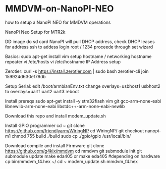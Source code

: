 # MMDVM-on-NanoPI-NEO
how to setup a NanoPI NEO for MMDVM operations

NanoPi Neo Setup for MTR2k

DD image do sd card
NanoPI will pull DHCP address, check DHCP  leases for address
ssh to addess
login root / 1234
proceede through set wizard

Basics:
sudo apt-get install vim
setup hostname / networking
hostname repeater
vi /etc/hosts
vi /etc/hostname
IP Address setup

Zerotier:
curl -s https://install.zerotier.com | sudo bash
zerotier-cli join 159924d630ef79db

Setup Serial:
edit /boot/armbianEnv.txt
change
overlays=usbhost1 usbhost2
to
overlays=uart1 uart2 uart3
reboot

Install prereqs
sudo apt-get install -y stm32flash vim git gcc-arm-none-eabi  libnewlib-arm-none-eabi libstdc++-arm-none-eabi-newlib

Download this repo and install
modem_update.sh

Install GPIO programmer
cd ~
git clone https://github.com/friendlyarm/WiringNP
cd WiringNP/
git checkout nanopi-m1
chmod 755 build
./build
sudo cp ./gpio/gpio /usr/local/bin/



Download compile and install Firmware
git clone https://github.com/g4klx/mmdvm
cd mmdvm
git submodule init
git submodule update
make eda405 or make eda405 #depending on hardware
cp bin/mmdvm_f4.hex ~/
cd ~
modem_update.sh mmdvm_f4.hex


